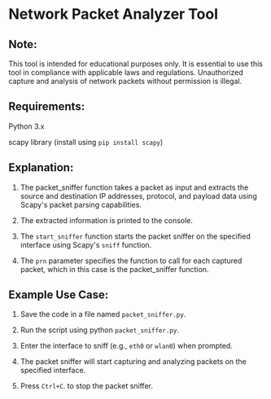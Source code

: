 #  Network Packet Analyzer Tool


## Note: 

 This tool is intended for educational purposes only. It is essential to use this tool in compliance with applicable laws and regulations. Unauthorized capture and analysis of network packets without permission is illegal.

## Requirements:

Python 3.x

scapy library (install using `pip install scapy`)

## Explanation:

1. The packet_sniffer function takes a packet as input and extracts   the source and destination IP addresses, protocol, and payload data using Scapy's packet parsing capabilities.

2. The extracted information is printed to the console.

3. The `start_sniffer` function starts the packet sniffer on the specified interface using Scapy's `sniff` function.

4. The `prn` parameter specifies the function to call for each captured packet, which in this case is the packet_sniffer function.


## Example Use Case:

1. Save the code in a file named `packet_sniffer.py`.

2. Run the script using python `packet_sniffer.py`.

3. Enter the interface to sniff (e.g., `eth0` or `wlan0`) when prompted.

4. The packet sniffer will start capturing and analyzing packets on the specified interface.

5. Press `Ctrl+C`. to stop the packet sniffer.